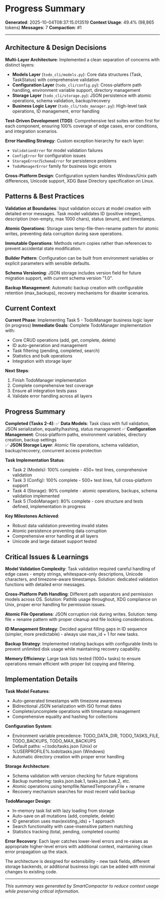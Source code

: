 # Progress Summary
**Generated**: 2025-10-04T08:37:15.013519
**Context Usage**: 49.4% (98,865 tokens)
**Messages**: 7
**Compaction**: #1

---

## Architecture & Design Decisions

**Multi-Layer Architecture**: Implemented a clean separation of concerns with distinct layers:
- **Models Layer** (`todo_cli/models.py`): Core data structures (Task, TaskStatus) with comprehensive validation
- **Configuration Layer** (`todo_cli/config.py`): Cross-platform path handling, environment variable support, directory management
- **Storage Layer** (`todo_cli/storage.py`): JSON persistence with atomic operations, schema validation, backup/recovery
- **Business Logic Layer** (`todo_cli/todo_manager.py`): High-level task operations, ID management, error handling

**Test-Driven Development (TDD)**: Comprehensive test suites written first for each component, ensuring 100% coverage of edge cases, error conditions, and integration scenarios.

**Error Handling Strategy**: Custom exception hierarchy for each layer:
- `ValidationError` for model validation failures
- `ConfigError` for configuration issues
- `StorageError`/`SchemaError` for persistence problems
- `TodoManagerError` family for business logic errors

**Cross-Platform Design**: Configuration system handles Windows/Unix path differences, Unicode support, XDG Base Directory specification on Linux.

## Patterns & Best Practices

**Validation at Boundaries**: Input validation occurs at model creation with detailed error messages. Task model validates ID (positive integer), description (non-empty, max 1000 chars), status (enum), and timestamps.

**Atomic Operations**: Storage uses temp-file-then-rename pattern for atomic writes, preventing data corruption during save operations.

**Immutable Operations**: Methods return copies rather than references to prevent accidental state modification.

**Builder Pattern**: Configuration can be built from environment variables or explicit parameters with sensible defaults.

**Schema Versioning**: JSON storage includes version field for future migration support, with current schema version "1.0".

**Backup Management**: Automatic backup creation with configurable retention (max_backups), recovery mechanisms for disaster scenarios.

## Current Context

**Current Phase**: Implementing Task 5 - TodoManager business logic layer (in progress)
**Immediate Goals**: Complete TodoManager implementation with:
- Core CRUD operations (add, get, complete, delete)
- ID auto-generation and management
- Task filtering (pending, completed, search)
- Statistics and bulk operations
- Integration with storage layer

**Next Steps**: 
1. Finish TodoManager implementation
2. Complete comprehensive test coverage
3. Ensure all integration tests pass
4. Validate error handling across all layers

## Progress Summary

**Completed (Tasks 2-4)**:
✅ **Data Models**: Task class with full validation, JSON serialization, equality/hashing, status management
✅ **Configuration Management**: Cross-platform paths, environment variables, directory creation, backup settings  
✅ **JSON Storage Layer**: Atomic file operations, schema validation, backup/recovery, concurrent access protection

**Task Implementation Status**:
- Task 2 (Models): 100% complete - 450+ test lines, comprehensive validation
- Task 3 (Config): 100% complete - 500+ test lines, full cross-platform support
- Task 4 (Storage): 90% complete - atomic operations, backups, schema validation implemented
- Task 5 (TodoManager): 80% complete - core structure and tests defined, implementation in progress

**Key Milestones Achieved**:
- Robust data validation preventing invalid states
- Atomic persistence preventing data corruption
- Comprehensive error handling at all layers
- Unicode and large dataset support tested

## Critical Issues & Learnings

**Model Validation Complexity**: Task validation required careful handling of edge cases - empty strings, whitespace-only descriptions, Unicode characters, and timezone-aware timestamps. Solution: dedicated validation functions with detailed error messages.

**Cross-Platform Path Handling**: Different path separators and permission models across OS. Solution: Pathlib usage throughout, XDG compliance on Unix, proper error handling for permission issues.

**Atomic File Operations**: JSON corruption risk during writes. Solution: temp file + rename pattern with proper cleanup and file locking considerations.

**ID Management Strategy**: Decided against filling gaps in ID sequence (simpler, more predictable) - always use max_id + 1 for new tasks.

**Backup Strategy**: Implemented rotating backups with configurable limits to prevent unlimited disk usage while maintaining recovery capability.

**Memory Efficiency**: Large task lists tested (1000+ tasks) to ensure operations remain efficient with proper list copying and filtering.

## Implementation Details

**Task Model Features**:
- Auto-generated timestamps with timezone awareness
- Bidirectional JSON serialization with ISO format dates
- Complete/uncomplete operations with timestamp management
- Comprehensive equality and hashing for collections

**Configuration System**:
- Environment variable precedence: TODO_DATA_DIR, TODO_TASKS_FILE, TODO_BACKUPS, TODO_MAX_BACKUPS
- Default paths: ~/.todo/tasks.json (Unix) or %USERPROFILE%\.todo\tasks.json (Windows)
- Automatic directory creation with proper error handling

**Storage Architecture**:
- Schema validation with version checking for future migrations
- Backup numbering: tasks.json.bak.1, tasks.json.bak.2, etc.
- Atomic operations using tempfile.NamedTemporaryFile + rename
- Recovery mechanism searches for most recent valid backup

**TodoManager Design**:
- In-memory task list with lazy loading from storage
- Auto-save on all mutations (add, complete, delete)
- ID generation uses max(existing_ids) + 1 approach
- Search functionality with case-insensitive pattern matching
- Statistics tracking (total, pending, completed counts)

**Error Recovery**: Each layer catches lower-level errors and re-raises as appropriate higher-level errors with additional context, maintaining clean error propagation up the stack.

The architecture is designed for extensibility - new task fields, different storage backends, or additional business logic can be added with minimal changes to existing code.

---

*This summary was generated by SmartCompactor to reduce context usage while preserving critical information.*
